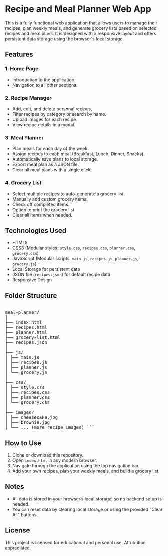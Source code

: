 # Recipe and Meal Planner Web App

This is a fully functional web application that allows users to manage their recipes, plan weekly meals, and generate grocery lists based on selected recipes and meal plans. It is designed with a responsive layout and offers persistent data storage using the browser's local storage.

## Features

### 1. Home Page
- Introduction to the application.
- Navigation to all other sections.

### 2. Recipe Manager
- Add, edit, and delete personal recipes.
- Filter recipes by category or search by name.
- Upload images for each recipe.
- View recipe details in a modal.

### 3. Meal Planner
- Plan meals for each day of the week.
- Assign recipes to each meal (Breakfast, Lunch, Dinner, Snacks).
- Automatically save plans to local storage.
- Export meal plan as a JSON file.
- Clear all meal plans with a single click.

### 4. Grocery List
- Select multiple recipes to auto-generate a grocery list.
- Manually add custom grocery items.
- Check off completed items.
- Option to print the grocery list.
- Clear all items when needed.

## Technologies Used

- HTML5
- CSS3 (Modular styles: `style.css`, `recipes.css`, `planner.css`, `grocery.css`)
- JavaScript (Modular scripts: `main.js`, `recipes.js`, `planner.js`, `grocery.js`)
- Local Storage for persistent data
- JSON file (`recipes.json`) for default recipe data
- Responsive Design

## Folder Structure
<pre> 
meal-planner/
│
├── index.html
├── recipes.html
├── planner.html
├── grocery-list.html
├── recipes.json
│
├── js/
│ ├── main.js
│ ├── recipes.js
│ ├── planner.js
│ └── grocery.js
│
├── css/
│ ├── style.css
│ ├── recipes.css
│ ├── planner.css
│ └── grocery.css
│
├── images/
│ ├── cheesecake.jpg
│ ├── brownie.jpg
│ └── ... (more recipe images) ```</pre>


## How to Use

1. Clone or download this repository.
2. Open `index.html` in any modern browser.
3. Navigate through the application using the top navigation bar.
4. Add your own recipes, plan your weekly meals, and build a grocery list.

## Notes

- All data is stored in your browser’s local storage, so no backend setup is needed.
- You can reset data by clearing local storage or using the provided "Clear All" buttons.

## License

This project is licensed for educational and personal use. Attribution appreciated.
